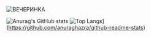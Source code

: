 ![ВЕЧЕРИНКА](https://user-images.githubusercontent.com/45296707/125170613-6e8e8c80-e1b8-11eb-81bb-321d9c4c7a50.png)



<!-- ### Hello! 👋 
#### My name is Irina and I'm a beginner frontend-developer.  -->

![Anurag's GitHub stats](https://github-readme-stats.vercel.app/api?username=ramitsan&count_private=true&hide=stars,issues&theme=shades-of-purple&show_icons=true)
![Top Langs](https://github-readme-stats.vercel.app/api/top-langs/?username=ramitsan&theme=shades-of-purple&layout=compact&langs_count=8)](https://github.com/anuraghazra/github-readme-stats)
<!--
**Ramitsan/Ramitsan** is a ✨ _special_ ✨ repository because its `README.md` (this file) appears on your GitHub profile.
-->
